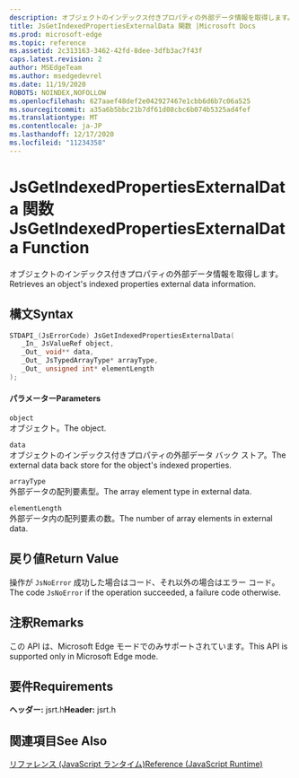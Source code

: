 ```yaml
---
description: オブジェクトのインデックス付きプロパティの外部データ情報を取得します。
title: JsGetIndexedPropertiesExternalData 関数 |Microsoft Docs
ms.prod: microsoft-edge
ms.topic: reference
ms.assetid: 2c313163-3462-42fd-8dee-3dfb3ac7f43f
caps.latest.revision: 2
author: MSEdgeTeam
ms.author: msedgedevrel
ms.date: 11/19/2020
ROBOTS: NOINDEX,NOFOLLOW
ms.openlocfilehash: 627aaef48def2e042927467e1cbb6d6b7c06a525
ms.sourcegitcommit: a35a6b5bbc21b7df61d08cbc6b074b5325ad4fef
ms.translationtype: MT
ms.contentlocale: ja-JP
ms.lasthandoff: 12/17/2020
ms.locfileid: "11234358"
---
```

# <span data-ttu-id="97f12-103">JsGetIndexedPropertiesExternalData 関数</span><span class="sxs-lookup"><span data-stu-id="97f12-103">JsGetIndexedPropertiesExternalData Function</span></span>

<span data-ttu-id="97f12-104">オブジェクトのインデックス付きプロパティの外部データ情報を取得します。</span><span class="sxs-lookup"><span data-stu-id="97f12-104">Retrieves an object's indexed properties external data information.</span></span>  
  
## <span data-ttu-id="97f12-105">構文</span><span class="sxs-lookup"><span data-stu-id="97f12-105">Syntax</span></span>  
  
```cpp  
STDAPI_(JsErrorCode) JsGetIndexedPropertiesExternalData(  
   _In_ JsValueRef object,  
   _Out_ void** data,  
   _Out_ JsTypedArrayType* arrayType,  
   _Out_ unsigned int* elementLength  
);  
```  
  
#### <span data-ttu-id="97f12-106">パラメーター</span><span class="sxs-lookup"><span data-stu-id="97f12-106">Parameters</span></span>  
 `object`  
 <span data-ttu-id="97f12-107">オブジェクト。</span><span class="sxs-lookup"><span data-stu-id="97f12-107">The object.</span></span>  
  
 `data`  
 <span data-ttu-id="97f12-108">オブジェクトのインデックス付きプロパティの外部データ バック ストア。</span><span class="sxs-lookup"><span data-stu-id="97f12-108">The external data back store for the object's indexed properties.</span></span>  
  
 `arrayType`  
 <span data-ttu-id="97f12-109">外部データの配列要素型。</span><span class="sxs-lookup"><span data-stu-id="97f12-109">The array element type in external data.</span></span>  
  
 `elementLength`  
 <span data-ttu-id="97f12-110">外部データ内の配列要素の数。</span><span class="sxs-lookup"><span data-stu-id="97f12-110">The number of array elements in external data.</span></span>  
  
## <span data-ttu-id="97f12-111">戻り値</span><span class="sxs-lookup"><span data-stu-id="97f12-111">Return Value</span></span>  
 <span data-ttu-id="97f12-112">操作が `JsNoError` 成功した場合はコード、それ以外の場合はエラー コード。</span><span class="sxs-lookup"><span data-stu-id="97f12-112">The code `JsNoError` if the operation succeeded, a failure code otherwise.</span></span>  
  
## <span data-ttu-id="97f12-113">注釈</span><span class="sxs-lookup"><span data-stu-id="97f12-113">Remarks</span></span>  
 <span data-ttu-id="97f12-114">この API は、Microsoft Edge モードでのみサポートされています。</span><span class="sxs-lookup"><span data-stu-id="97f12-114">This API is supported only in Microsoft Edge mode.</span></span>  
  
## <span data-ttu-id="97f12-115">要件</span><span class="sxs-lookup"><span data-stu-id="97f12-115">Requirements</span></span>  
 <span data-ttu-id="97f12-116">**ヘッダー:** jsrt.h</span><span class="sxs-lookup"><span data-stu-id="97f12-116">**Header:** jsrt.h</span></span>  
  
## <span data-ttu-id="97f12-117">関連項目</span><span class="sxs-lookup"><span data-stu-id="97f12-117">See Also</span></span>  
 [<span data-ttu-id="97f12-118">リファレンス (JavaScript ランタイム)</span><span class="sxs-lookup"><span data-stu-id="97f12-118">Reference (JavaScript Runtime)</span></span>](../chakra-hosting/reference-javascript-runtime.md)
